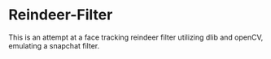 # Reindeer-Filter
This is an attempt at a face tracking reindeer filter utilizing dlib and openCV, emulating a snapchat filter.
